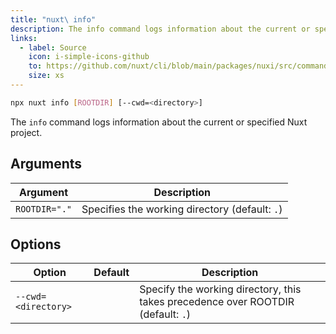 ```yaml
---
title: "nuxt\ info"
description: The info command logs information about the current or specified Nuxt project.
links:
  - label: Source
    icon: i-simple-icons-github
    to: https://github.com/nuxt/cli/blob/main/packages/nuxi/src/commands/info.ts
    size: xs
---
```


<!--info-cmd-->
```bash [Terminal]
npx nuxt info [ROOTDIR] [--cwd=<directory>]
```
<!--/info-cmd-->

The `info` command logs information about the current or specified Nuxt project.

## Arguments

<!--info-args-->
Argument | Description
--- | ---
`ROOTDIR="."` | Specifies the working directory (default: `.`)
<!--/info-args-->

## Options

<!--info-opts-->
Option | Default | Description
--- | --- | ---
`--cwd=<directory>` |  | Specify the working directory, this takes precedence over ROOTDIR (default: `.`)
<!--/info-opts-->
